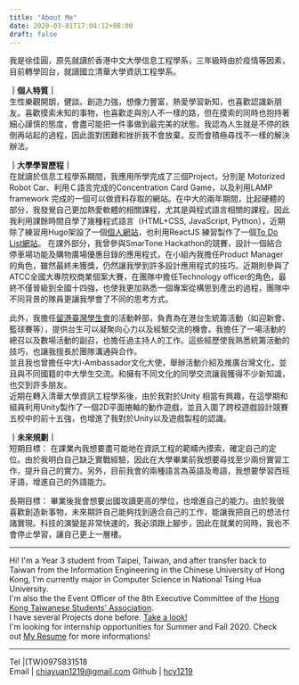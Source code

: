 ```yaml
---
title: "About Me"
date: 2020-03-01T17:04:12+08:00
draft: false
---
```

  
我是徐佳圓，原先就讀於香港中文大學信息工程學系，三年級時由於疫情等因素，目前轉學回台，就讀國立清華大學資訊工程學系。  
  
**｜個人特質｜**  
生性樂觀開朗，健談。創造力強，想像力豐富，熱愛學習新知，也喜歡認識新朋友。喜歡摸索未知的事物，也喜歡走與別人不一樣的路，但在摸索的同時也抱持著細心謹慎的態度，會盡可能把一件事做到最完美的狀態。我認為人生就是不停的跌倒再站起的過程，因此面對困難和挫折我不會放棄，反而會積極尋找不一樣的解決辦法。     
  
**｜大學學習歷程｜**  
在就讀於信息工程學系期間，我應用所學完成了三個Project，分別是 Motorized Robot Car、利用Ｃ語言完成的Concentration Card Game，以及利用LAMP framework 完成的一個可以做資料存取的網站。在中大的兩年期間，比起硬體的部分，我發覺自己更加熱愛軟體的相關課程，尤其是與程式語言相關的課程。因此我利用課餘時間自學了幾種程式語言（HTML+CSS, JavaScript, Python），近期除了練習用Hugo架設了一個[個人網站](https://hcy1219.github.io)，也利用ReactJS 練習製作了一個[To Do List網站](https://hcy1219.github.io/my-app/)。
在課外部分，我曾參與SmarTone Hackathon的競賽，設計一個結合停車場功能及購物廣場優惠目錄的應用程式，在小組內我擔任Product Manager的角色，雖然最終未獲獎，仍然讓我學到許多設計應用程式的技巧。近期則參與了ATCC全國大專院校商業個案大賽，在團隊中擔任Technology officer的角色，最終不僅晉級到全國十四強，也使我更加熟悉一個專案從構思到產出的過程，團隊中不同背景的隊員更讓我學會了不同的思考方式。  
  
此外，我擔任[留港臺灣學生會](https://www.hktaiwanese.com/index.html)的活動幹部，負責為在港台生統籌活動（如迎新會、籃球賽等），提供台生可以凝聚向心力以及經驗交流的機會。我擔任了一場活動的總召以及數場活動的副召，也擔任過主持人的工作。這些經歷使我熟悉統籌活動的技巧，也讓我擅長於團隊溝通與合作。  
並且我也曾擔任中大i-Ambassador文化大使，舉辦活動介紹及推廣台灣文化，並且與不同國籍的中大學生交流。和擁有不同文化的同學交流讓我獲得不少新知識，也交到許多朋友。  
近期在轉入清華大學資訊工程學系後，由於我對於Unity 相當有興趣，在這學期和組員利用Unity製作了一個2D平面捲軸的動作遊戲，並且入圍了跨校遊戲設計競賽五校中的前十五強，也增進了我對於Unity以及遊戲製程的認識。
  
**｜未來規劃｜**  
短期目標：
在課業內我想要盡可能地在資訊工程的範疇內摸索，確定自己的定位。由於我明白自己缺乏實戰經驗，因此在大學畢業前我想要尋找至少兩份實習工作，提升自己的實力。另外，目前我會的兩種語言為英語及粵語，我想要學習西班牙語，增進自己的外語能力。  
  
長期目標：
畢業後我會想要出國攻讀更高的學位，也增進自己的能力。由於我很喜歡創造新事物，未來期許自己能夠找到適合自己的工作，能讓我把自己的想法付諸實現。科技的演變是非常快速的，我必須跟上腳步，因此在就業的同時，我也不會停止學習，讓自己更上一層樓。  

---
Hi! I'm a Year 3 student from Taipei, Taiwan, and after transfer back to Taiwan from the Information Engineering in the Chinese University of Hong Kong, I'm currently major in Computer Science in National Tsing Hua University.  
I'm also the the Event Officer of the 8th Executive Committee of the [Hong Kong Taiwanese Students’ Association](https://www.hktaiwanese.com/index.html).  
I have several Projects done before. [Take a look!](https://hcy1219.github.io/project/)  
I'm looking for internship opportunities for Summer and Fall 2020. Check out [My Resume](https://hcy1219.github.io/static/cv_hsuchiayuan.pdf) for more informations!   

---
Tel |(TW)0975831518  
Email | <chiayuan1219@gmail.com>
Github | [hcy1219](https://github.com/hcy1219)  

